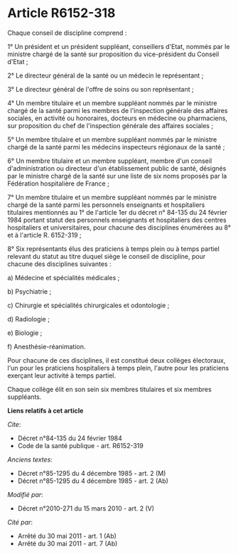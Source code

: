 # Article R6152-318

Chaque conseil de discipline comprend : 

1° Un président et un président suppléant, conseillers d'Etat, nommés par le ministre chargé de la santé sur proposition du
vice-président du Conseil d'Etat ; 

2° Le directeur général de la santé ou un médecin le représentant ; 

3° Le           directeur général de l'offre de soins  ou son représentant ; 

4° Un membre titulaire et un membre suppléant nommés par le ministre chargé de la santé parmi les membres de l'inspection
générale des affaires sociales, en activité ou honoraires, docteurs en médecine ou pharmaciens, sur proposition du chef de
l'inspection générale des affaires sociales ; 

5° Un membre titulaire et un membre suppléant nommés par le ministre chargé de la santé parmi les médecins inspecteurs
régionaux de la santé ; 

6° Un membre titulaire et un membre suppléant, membre d'un conseil d'administration ou directeur d'un établissement public de
santé, désignés par le ministre chargé de la santé sur une liste de six noms proposés par la Fédération hospitalière de
France ; 

7° Un membre titulaire et un membre suppléant nommés par le ministre chargé de la santé parmi les personnels enseignants et
hospitaliers titulaires mentionnés au 1° de l'article 1er du décret n° 84-135 du 24 février 1984 portant statut des
personnels enseignants et hospitaliers des centres hospitaliers et universitaires, pour chacune des disciplines énumérées au
8° et à l'article R. 6152-319 ; 

8° Six représentants élus des praticiens à temps plein ou à temps partiel relevant du statut au titre duquel siège le conseil
de discipline, pour chacune des disciplines suivantes : 

a) Médecine et spécialités médicales ; 

b) Psychiatrie ; 

c) Chirurgie et spécialités chirurgicales et odontologie ; 

d) Radiologie ; 

e) Biologie ; 

f) Anesthésie-réanimation. 

Pour chacune de ces disciplines, il est constitué deux collèges électoraux, l'un pour les praticiens hospitaliers à temps
plein, l'autre pour les praticiens exerçant leur activité à temps partiel. 

Chaque collège élit en son sein six membres titulaires et six membres suppléants.

**Liens relatifs à cet article**

_Cite_:

  - Décret n°84-135 du 24 février 1984
  - Code de la santé publique - art. R6152-319

_Anciens textes_:

  - Décret n°85-1295 du 4 décembre 1985 - art. 2 (M)
  - Décret n°85-1295 du 4 décembre 1985 - art. 2 (Ab)

_Modifié par_:

  - Décret n°2010-271 du 15 mars 2010 - art. 2 (V)

_Cité par_:

  - Arrêté du 30 mai 2011 - art. 1 (Ab)
  - Arrêté du 30 mai 2011 - art. 7 (Ab)
